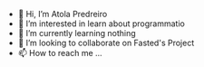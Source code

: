 - 👋 Hi, I’m Atola Predreiro
- 👀 I’m interested in learn about programmatio 
- 🌱 I’m currently learning nothing
- 💞️ I’m looking to collaborate on Fasted's Project
- 📫 How to reach me ...

<!---
01010101203/01010101203 is a ✨ special ✨ repository because its `README.md` (this file) appears on your GitHub profile.
You can click the Preview link to take a look at your changes.
--->

